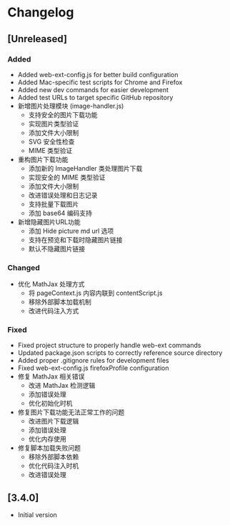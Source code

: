 # Changelog

## [Unreleased]

### Added
- Added web-ext-config.js for better build configuration
- Added Mac-specific test scripts for Chrome and Firefox
- Added new dev commands for easier development
- Added test URLs to target specific GitHub repository
- 新增图片处理模块 (image-handler.js)
  - 支持安全的图片下载功能
  - 实现图片类型验证
  - 添加文件大小限制
  - SVG 安全性检查
  - MIME 类型验证
- 重构图片下载功能
  - 添加新的 ImageHandler 类处理图片下载
  - 实现安全的 MIME 类型验证
  - 添加文件大小限制
  - 改进错误处理和日志记录
  - 支持批量下载图片
  - 添加 base64 编码支持
- 新增隐藏图片URL功能
  - 添加 Hide picture md url 选项
  - 支持在预览和下载时隐藏图片链接
  - 默认不隐藏图片链接

### Changed
- 优化 MathJax 处理方式
  - 将 pageContext.js 内容内联到 contentScript.js
  - 移除外部脚本加载机制
  - 改进代码注入方式

### Fixed
- Fixed project structure to properly handle web-ext commands
- Updated package.json scripts to correctly reference source directory
- Added proper .gitignore rules for development files
- Fixed web-ext-config.js firefoxProfile configuration
- 修复 MathJax 相关错误
  - 改进 MathJax 检测逻辑
  - 添加错误处理
  - 优化初始化时机
- 修复图片下载功能无法正常工作的问题
  - 改进图片下载逻辑
  - 添加错误处理
  - 优化内存使用
- 修复脚本加载失败问题
  - 移除外部脚本依赖
  - 优化代码注入时机
  - 改进错误处理

## [3.4.0]
- Initial version
